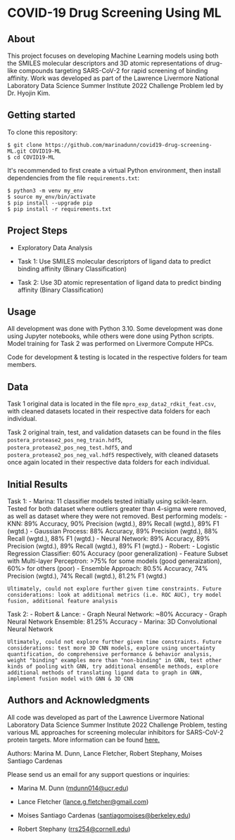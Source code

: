 # COVID-19 Drug Screening Using ML

## About
This project focuses on developing Machine Learning models using both the SMILES molecular descriptors and 3D atomic representations of drug-like compounds targeting SARS-CoV-2 for rapid screening of binding affinity. Work was developed as part of the Lawrence Livermore National Laboratory Data Science Summer Institute 2022 Challenge Problem led by Dr. Hyojin Kim.

## Getting started

To clone this repository:
```
$ git clone https://github.com/marinadunn/covid19-drug-screening-ML.git COVID19-ML
$ cd COVID19-ML
```

It's recommended to first create a virtual Python environment, then install dependencies from the file `requirements.txt`:
```
$ python3 -m venv my_env
$ source my_env/bin/activate
$ pip install --upgrade pip
$ pip install -r requirements.txt
```

## Project Steps

- Exploratory Data Analysis

- Task 1: Use SMILES molecular descriptors of ligand data to predict binding affinity (Binary Classification)

- Task 2: Use 3D atomic representation of ligand data to predict binding affinity (Binary Classification)

## Usage

All development was done with Python 3.10. Some development was done using Jupyter notebooks, while others were done using Python scripts. Model training for Task 2 was performed on Livermore Compute HPCs.

Code for development & testing is located in the respective folders for team members.

## Data

Task 1 original data is located in the file `mpro_exp_data2_rdkit_feat.csv`, with cleaned datasets located in their respective data folders for each individual.

Task 2 original train, test, and validation datasets can be found in the files `postera_protease2_pos_neg_train.hdf5`, `postera_protease2_pos_neg_test.hdf5`, and `postera_protease2_pos_neg_val.hdf5` respectively, with cleaned datasets once again located in their respective data folders for each individual.

## Initial Results

Task 1:
    - Marina: 11 classifier models tested initially using scikit-learn. Tested for both dataset where outliers greater than 4-sigma were removed, as well as dataset where they were not removed. Best performing models: 
        - KNN: 89% Accuracy, 90% Precision (wgtd.), 89% Recall (wgtd.), 89% F1 (wgtd.)
        - Gaussian Process: 88% Accuracy, 89% Precision (wgtd.), 88% Recall (wgtd.), 88% F1 (wgtd.)
        - Neural Network: 89% Accuracy, 89% Precision (wgtd.), 89% Recall (wgtd.), 89% F1 (wgtd.)
    - Robert:
        - Logistic Regression Classifier: 60% Accuracy (poor generalization)
        - Feature Subset with Multi-layer Perceptron: >75% for some models (good generaization), 60%> for others (poor)
        - Ensemble Approach: 80.5% Accuracy, 74% Precision (wgtd.), 74% Recall (wgtd.), 81.2% F1 (wgtd.)
        
    Ultimately, could not explore further given time constraints. Future considerations: look at additional metrics (i.e. ROC AUC), try model fusion, additional feature analysis

Task 2:
    - Robert & Lance:
        - Graph Neural Network: ~80% Accuracy
        - Graph Neural Network Ensemble: 81.25% Accuracy
    - Marina: 3D Convolutional Neural Network
    
    Ultimately, could not explore further given time constraints. Future considerations: test more 3D CNN models, explore using uncertainty quantification, do comprehensive performance & behavior analysis, weight "binding" examples more than "non-binding" in GNN, test other kinds of pooling with GNN, try additional ensemble methods, explore additional methods of translating ligand data to graph in GNN, implement fusion model with GNN & 3D CNN

## Authors and Acknowledgments

All code was developed as part of the Lawrence Livermore National Laboratory Data Science Summer Institute 2022 Challenge Problem, testing various ML approaches for screening molecular inhibitors for SARS-CoV-2 protein targets. More information can be found [here.](https://data-science.llnl.gov/dssi/class/2022)

Authors: Marina M. Dunn, Lance Fletcher, Robert Stephany, Moises Santiago Cardenas

Please send us an email for any support questions or inquiries:

* Marina M. Dunn (<mdunn014@ucr.edu>)

* Lance Fletcher (<lance.g.fletcher@gmail.com>)

* Moises Santiago Cardenas (<santiagomoises@berkeley.edu>)

* Robert Stephany (<rrs254@cornell.edu>)
